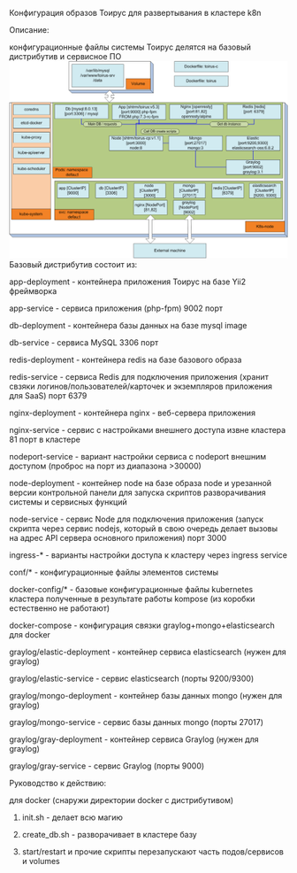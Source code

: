 Конфигурация образов Тоирус для развертывания в кластере k8n

Описание:

конфигурационные файлы системы Тоирус делятся на базовый дистрибутив и сервисное ПО
<img src="toirus-k8s.png">
Базовый дистрибутив состоит из:

app-deployment - контейнера приложения Тоирус на базе Yii2 фреймворка

app-service - сервиса приложения (php-fpm) 9002 порт

db-deployment -  контейнера базы данных на базе mysql image

db-service - сервиса MySQL 3306 порт

redis-deployment - контейнера redis на базе базового образа

redis-service - сервиса Redis для подключения приложения (хранит свзяки логинов/пользователей/карточек и экземпляров приложения для SaaS) порт 6379

nginx-deployment - контейнера nginx - веб-сервера приложения 

nginx-service - сервис с настройками внешнего доступа извне кластера 81 порт в кластере

nodeport-service - вариант настройки сервиса с nodeport внешним доступом (проброс на порт из диапазона >30000) 

node-deployment - контейнер node на базе образа node и урезанной версии контрольной панели для запуска скриптов разворачивания системы и сервисных функций

node-service - сервис Node для подключения приложения (запуск скрипта через сервис nodejs, который в свою очередь делает вызовы на адрес API сервера основного приложения) порт 3000

ingress-* - варианты настройки доступа к кластеру через ingress service 

conf/* - конфигурационные файлы элементов системы

docker-config/* - базовые конфигурационные файлы kubernetes кластера полученные в результате работы kompose (из коробки естественно не работают)

docker-compose - конфигурация связки graylog+mongo+elasticsearch для docker 

graylog/elastic-deployment - контейнер сервиса elasticsearch (нужен для graylog)

graylog/elastic-service - сервис elasticsearch (порты 9200/9300)

graylog/mongo-deployment - контейнер базы данных mongo (нужен для graylog)

graylog/mongo-service - сервис базы данных mongo (порты 27017)

graylog/gray-deployment - контейнер сервиса Graylog (нужен для graylog)

graylog/gray-service - сервис Graylog (порты 9000)

Руководство к действию:

для docker (снаружи директории docker с дистрибутивом)

1) init.sh - делает всю магию

2) create_db.sh - разворачивает в кластере  базу
 
3) start/restart и прочие скрипты перезапускают часть подов/сервисов и volumes
